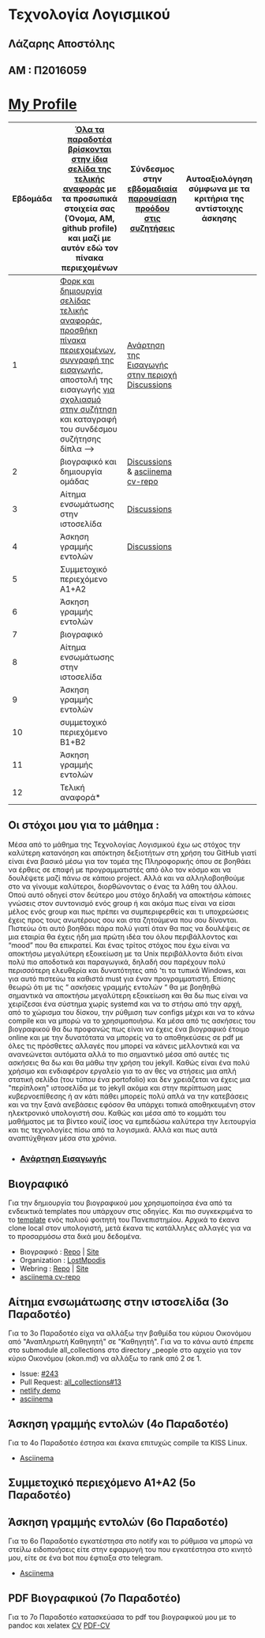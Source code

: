 # Τεχνολογία Λογισμικού

## Λάζαρης Αποστόλης
## ΑΜ : Π2016059
# [My Profile](https://github.com/ApoLaz)


| Εβδομάδα | [Όλα τα παραδοτέα βρίσκονται στην ίδια σελίδα της τελικής αναφοράς](https://courses-ionio.github.io/help/deliverables/) με τα προσωπικά στοιχεία σας (Όνομα, ΑΜ, github profile) και μαζί με αυτόν εδώ τον πίνακα περιεχομένων | Σύνδεσμος στην [εβδομαδιαία παρουσίαση προόδου στις συζητήσεις](https://github.com/courses-ionio/help/discussions/categories/show-and-tell) | Αυτοαξιολόγηση σύμφωνα με τα κριτήρια της αντίστοιχης άσκησης |
| --- | --- | --- | --- |
| 1 | [Φορκ και δημιουργία σελίδας τελικής αναφοράς](https://courses-ionio.github.io/help/guide/), [προσθήκη πίνακα περιεχομένων](https://raw.githubusercontent.com/courses-ionio/sw/master/README.md), [συγγραφή της εισαγωγής](https://courses-ionio.github.io/help/intro/), αποστολή της εισαγωγής [για σχολιασμό στην συζήτηση](https://github.com/courses-ionio/help/discussions/categories/show-and-tell) και καταγραφή του συνδέσμου συζήτησης δίπλα --> |[Ανάρτηση της Εισαγωγής στην περιοχή Discussions](https://github.com/courses-ionio/help/discussions/97) | |
| 2 | βιογραφικό και δημιουργία ομάδας |[Discussions](https://github.com/courses-ionio/help/discussions/240) & [asciinema cv-repo](https://asciinema.org/a/fGt7Kzk94UyPW7IoU18eOc9pN) | |
| 3 | Αίτημα ενσωμάτωσης στην ιστοσελίδα |[Discussions](https://github.com/courses-ionio/help/discussions/422) | |
| 4 | Άσκηση γραμμής εντολών |[Discussions]() | |
| 5 | Συμμετοχικό περιεχόμενο A1+A2 | | |
| 6 | Άσκηση γραμμής εντολών | | |
| 7 | βιογραφικό | | |
| 8 | Αίτημα ενσωμάτωσης στην ιστοσελίδα | | |
| 9 | Άσκηση γραμμής εντολών | | |
| 10 | συμμετοχικό περιεχόμενο B1+B2 | | |
| 11 | Άσκηση γραμμής εντολών | | |
| 12 | Τελική αναφορά* | | |

## Οι στόχοι μου για το μάθημα : 

Μέσα από το μάθημα της Τεχνολογίας Λογισμικού έχω ως στόχος την καλύτερη κατανόηση και απόκτηση δεξιοτήτων στη χρήση του GitHub γιατί είναι ένα βασικό μέσω για τον τομέα της Πληροφορικής όπου σε βοηθάει να έρθεις σε επαφή με προγραμματιστές από όλο τον κόσμο και να δουλέψετε μαζί πάνω σε κάποιο project. Αλλά και να αλληλοβοηθούμε στο να γίνουμε καλύτεροι, διορθώνοντας ο ένας τα λάθη του άλλου. Οπού αυτό οδηγεί στον δεύτερο μου στόχο δηλαδή να αποκτήσω κάποιες γνώσεις στον συντονισμό ενός group ή και ακόμα πως είναι να είσαι μέλος ενός group και πως πρέπει να συμπεριφερθείς και τι υποχρεώσεις έχεις προς τους ανωτέρους σου και στα ζητούμενα που σου δίνονται. Πιστεύω ότι αυτό βοηθάει πάρα πολύ γιατί όταν θα πας να δουλέψεις σε μια εταιρία θα έχεις ήδη μια πρώτη ιδέα του όλου περιβάλλοντος και “mood” που θα επικρατεί. Και ένας τρίτος στόχος που έχω είναι να αποκτήσω μεγαλύτερη εξοικείωση με τα Unix περιβάλλοντα διότι είναι πολύ πιο αποδοτικά και παραγωγικά, δηλαδή σου παρέχουν πολύ περισσότερη ελευθερία και δυνατότητες από ‘τι τα τυπικά Windows, και για αυτό πιστεύω τα καθιστά must για έναν προγραμματιστή. Επίσης θεωρώ ότι με τις “ ασκήσεις γραμμής εντολών “  θα με βοηθηθώ σημαντικά να αποκτήσω μεγαλύτερη εξοικείωση και θα δω πως είναι να χειρίζεσαι ένα σύστημα χωρίς systemd και να το στήσω από την αρχή, από το χώρισμα του δίσκου, την ρύθμιση των configs μέχρι και να το κάνω compile και να μπορώ να το χρησιμοποιήσω. Κα μέσα από τις ασκήσεις του βιογραφικού θα δω προφανώς πως είναι να έχεις ένα βιογραφικό έτοιμο online και με την δυνατότατα να μπορείς να το αποθηκεύσεις σε pdf με όλες τις πρόσθετες αλλαγές που μπορεί να κάνεις μελλοντικά και να ανανεώνεται αυτόματα αλλά το πιο σημαντικό μέσα από αυτές τις ασκήσεις θα δω και θα μάθω την χρήση του jekyll. Καθώς είναι ένα πολύ χρήσιμο και ενδιαφέρον εργαλείο για το αν θες να στήσεις μια απλή στατική σελίδα (του τύπου ένα portofolio) και δεν χρειάζεται να έχεις μια "περίπλοκη" ιστοσελίδα με το jekyll ακόμα και στην περίπτωση μιας κυβερνοεπίθεσης ή αν κάτι πάθει μπορείς πολύ απλά να την κατεβάσεις και να την ξανά ανεβάσεις εφόσον θα υπάρχει τοπικά αποθηκευμένη στον ηλεκτρονικό υπολογιστή σου. Καθώς και μέσα από το κομμάτι του μαθήματος με τα βίντεο κουίζ ίσος να εμπεδώσω καλύτερα την λειτουργία και τις τεχνολογίες πίσω από τα λογισμικά. Αλλά και πως αυτά αναπτύχθηκαν μέσα στα χρόνια.
* ### [Ανάρτηση Εισαγωγής](https://github.com/courses-ionio/help/discussions/97)

## Βιογραφικό

Για την δημιουργία του βιογραφικού μου χρησιμοποίησα ένα από τα ενδεικτικά templates που υπάρχουν στις οδηγίες. Και πιο συγκεκριμένα το το [template](https://github.com/Stavrospanakakis/jekyll-cv) ενός παλιού φοιτητή του Πανεπιστημίου. Αρχικά το έκανα clone local στον υπολογιστή, μετά έκανα τις κατάλληλες αλλαγές για να το προσαρμόσω στα δικά μου δεδομένα.

 * Βιογραφικό :    [Repo](https://github.com/ApoLaz/my-cv)  |  [Site](https://apolaz.github.io/my-cv/)
 * Organization :  [LostMpodis](https://github.com/LostMpodis)
 * Webring :       [Repo](https://github.com/LostMpodis/webring)  |  [Site](https://lostmpodis.github.io/webring/)
 * [asciinema cv-repo](https://asciinema.org/a/fGt7Kzk94UyPW7IoU18eOc9pN)

## Αίτημα ενσωμάτωσης στην ιστοσελίδα (3ο Παραδοτέο)

Για το 3ο Παραδοτέο είχα να αλλάξω την βαθμίδα του κύριου Οικονόμου από "Αναπληρωτή Καθηγητή" σε "Καθηγητή".
Για να το κάνω αυτό έπρεπε στο submodule all_collections στο directory _people στο αρχείο για τον κύριο Οικονόμου (okon.md) να αλλάξω το rank από 2 σε 1.

 * Issue: [#243](https://github.com/ioniodi/sitegr/issues/243)
 * Pull Request: [all_collections#13](https://github.com/ioniodi/all_collections/pull/13)
 * [netlify demo](https://apolaz-2016059.netlify.app/people/)
 * [asciinema](https://asciinema.org/a/sy4hbLkTr7TdL8xRtnvUFXEko)

## Άσκηση γραμμής εντολών (4ο Παραδοτέο)

Για το 4ο Παραδοτέο έστησα και έκανα επιτυχώς compile τα KISS Linux.
* [Asciinema](https://asciinema.org/a/vy2TfJaFLs0Iy8xiRdQytTRKS)

## Συμμετοχικό περιεχόμενο A1+A2 (5ο Παραδοτέο)

## Άσκηση γραμμής εντολών (6ο Παραδοτέο)
Για το 6ο Παραδοτέο εγκατέστησα στο notify και το ρύθμισα να μπορώ να στείλω ειδοποιήσεις είτε στην εφαρμογή του που εγκατέστησα στο κινητό μου, είτε σε ένα bot που έφτιαξα στο telegram.
 * [Asciinema](https://asciinema.org/a/qTbpLnKcm5kT9eu1k6WCa5kP2)

## PDF Βιογραφικού (7ο Παραδοτέο)
Για το 7ο Παραδοτέο κατασκεύασα το pdf του βιογραφικού μου με το pandoc και xelatex
[CV]()
[PDF-CV]()
